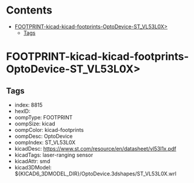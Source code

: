 



Contents
========

* [FOOTPRINT-kicad-kicad-footprints-OptoDevice-ST_VL53L0X>](#footprint-kicad-kicad-footprints-optodevice-st_vl53l0x)
	* [Tags](#tags)

# FOOTPRINT-kicad-kicad-footprints-OptoDevice-ST_VL53L0X>

## Tags

- index: 8815
- hexID: 
- oompType: FOOTPRINT
- oompSize: kicad
- oompColor: kicad-footprints
- oompDesc: OptoDevice
- oompIndex: ST_VL53L0X
- kicadDesc: https://www.st.com/resource/en/datasheet/vl53l1x.pdf
- kicadTags: laser-ranging sensor
- kicadAttr: smd
- kicad3DModel: ${KICAD6_3DMODEL_DIR}/OptoDevice.3dshapes/ST_VL53L0X.wrl
